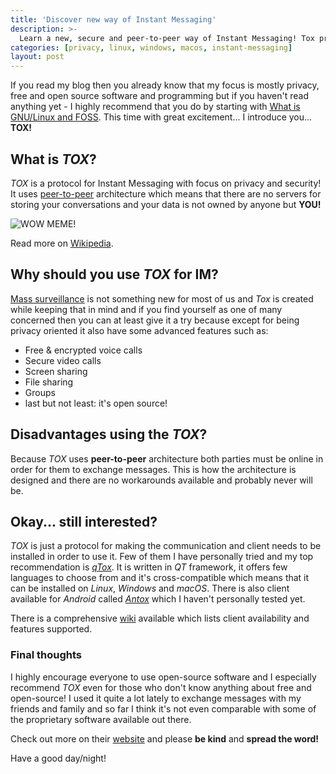 ```yaml
---
title: 'Discover new way of Instant Messaging'
description: >-
  Learn a new, secure and peer-to-peer way of Instant Messaging! Tox protocol helps you protect your privacy but offers you the same old way of IM! 
categories: [privacy, linux, windows, macos, instant-messaging]
layout: post
---
```


If you read my blog then you already know that my focus is mostly privacy, free and open source software and programming but if you haven't read anything yet - I highly recommend that you do by starting with [What is GNU/Linux and FOSS]({{site.url}}/2020/what-is-foss-and-gnu-linux/). This time with great excitement... I introduce you... **TOX!**

## What is *TOX*?

*TOX* is a protocol for Instant Messaging with focus on privacy and security! It uses [peer-to-peer](https://en.wikipedia.org/wiki/Peer-to-peer) architecture which means that there are no servers for storing your conversations and your data is not owned by anyone but **YOU!**

![WOW MEME!](https://i.imgflip.com/1cklgb.jpg)

Read more on [Wikipedia](https://en.wikipedia.org/wiki/Tox_%28protocol%29).

## Why should you use *TOX* for IM?

[Mass surveillance](https://en.wikipedia.org/wiki/Mass_surveillance) is not something new for most of us and *Tox* is created while keeping that in mind and if you find yourself as one of many concerned then you can at least give it a try because except for being privacy oriented it also have some advanced features such as:

- Free & encrypted voice calls
- Secure video calls
- Screen sharing
- File sharing
- Groups
- last but not least: it's open source!

## Disadvantages using the *TOX*? 

Because *TOX* uses **peer-to-peer** architecture both parties must be online in order for them to exchange messages. This is how the architecture is designed and there are no workarounds available and probably never will be. 

## Okay... still interested?

*TOX* is just a protocol for making the communication and client needs to be installed in order to use it. Few of them I have personally tried and my top recommendation is [*qTox*](https://qtox.github.io/). It is written in *QT* framework, it offers few languages to choose from and it's cross-compatible which means that it can be installed on *Linux*, *Windows* and *macOS*. There is also client available for *Android* called *[Antox](https://play.google.com/store/apps/details?id=chat.tox.antox&hl=en_US&gl=US)* which I haven't personally tested yet. 

There is a comprehensive [wiki](https://wiki.tox.chat/clients) available which lists client availability and features supported.

### Final thoughts 

I highly encourage everyone to use open-source software and I especially recommend *TOX* even for those who don't know anything about free and open-source! I used it quite a lot lately to exchange messages with my friends and family and so far I think it's not even comparable with some of the proprietary software available out there.

Check out more on their [website](https://tox.chat/) and please **be kind** and **spread the word!**

Have a good day/night!

